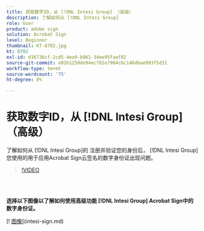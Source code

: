 ```yaml
---
title: 获取数字ID，从 [!DNL Intesi Group] （高级）
description: 了解如何从 [!DNL Intesi Group]
role: User
product: adobe sign
solution: Acrobat Sign
level: Beginner
thumbnail: KT-8702.jpg
kt: 8702
exl-id: d16736cf-2cd5-4ea9-b961-34ee95faaf82
source-git-commit: e02b1250de94ec781e7984c6c146dbae993f5d31
workflow-type: tm+mt
source-wordcount: '75'
ht-degree: 0%

---
```


# 获取数字ID，从 [!DNL Intesi Group] （高级）

了解如何从 [!DNL Intesi Group]的 注册并验证您的身份后， [!DNL Intesi Group] 您使用的用于应用Acrobat Sign云签名的数字身份证出现问题。

>[!VIDEO](https://video.tv.adobe.com/v/337065?hidetitle=true)

<br> 

**选择以下图像以了解如何使用高级功能 [!DNL Intesi Group] Acrobat Sign中的数字身份证。**

[! [图像](assets/IntesiSign_400.png)](intesi-sign.md)

